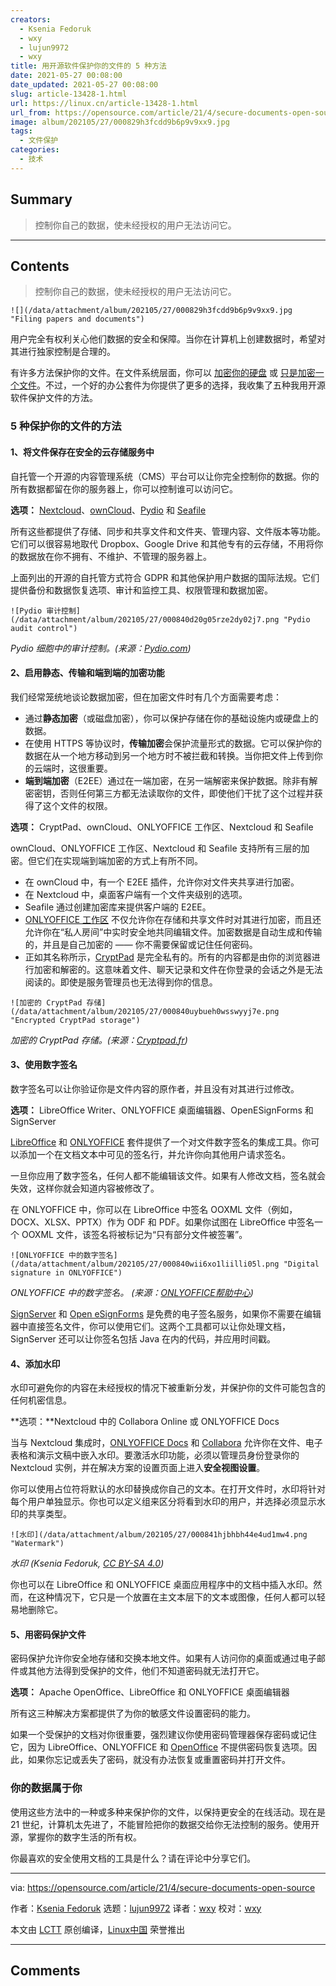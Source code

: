 ```yaml
---
creators:
  - Ksenia Fedoruk
  - wxy
  - lujun9972
  - wxy
title: 用开源软件保护你的文件的 5 种方法
date: 2021-05-27 00:08:00
date_updated: 2021-05-27 00:08:00
slug: article-13428-1.html
url: https://linux.cn/article-13428-1.html
url_from: https://opensource.com/article/21/4/secure-documents-open-source
image: album/202105/27/000829h3fcdd9b6p9v9xx9.jpg
tags:
  - 文件保护
categories:
  - 技术
---
```


## Summary

> 控制你自己的数据，使未经授权的用户无法访问它。

***

<!-- more -->

## Contents

> 
> 控制你自己的数据，使未经授权的用户无法访问它。
> 
> 
> 

`![](/data/attachment/album/202105/27/000829h3fcdd9b6p9v9xx9.jpg "Filing papers and documents")`

用户完全有权利关心他们数据的安全和保障。当你在计算机上创建数据时，希望对其进行独家控制是合理的。

有许多方法保护你的文件。在文件系统层面，你可以 [加密你的硬盘](https://opensource.com/article/21/3/encryption-luks) 或 [只是加密一个文件](https://opensource.com/article/21/3/luks-truecrypt)。不过，一个好的办公套件为你提供了更多的选择，我收集了五种我用开源软件保护文件的方法。

### 5 种保护你的文件的方法

#### 1、将文件保存在安全的云存储服务中

自托管一个开源的内容管理系统（CMS）平台可以让你完全控制你的数据。你的所有数据都留在你的服务器上，你可以控制谁可以访问它。

**选项：** [Nextcloud](https://nextcloud.com/)、[ownCloud](https://owncloud.com/)、[Pydio](https://pydio.com/) 和 [Seafile](https://www.seafile.com/en/home/)

所有这些都提供了存储、同步和共享文件和文件夹、管理内容、文件版本等功能。它们可以很容易地取代 Dropbox、Google Drive 和其他专有的云存储，不用将你的数据放在你不拥有、不维护、不管理的服务器上。

上面列出的开源的自托管方式符合 GDPR 和其他保护用户数据的国际法规。它们提供备份和数据恢复选项、审计和监控工具、权限管理和数据加密。

`![Pydio 审计控制](/data/attachment/album/202105/27/000840d20g05rze2dy02j7.png "Pydio audit control")`

*Pydio 细胞中的审计控制。(来源：[Pydio.com](http://pydio.com))*

#### 2、启用静态、传输和端到端的加密功能

我们经常笼统地谈论数据加密，但在加密文件时有几个方面需要考虑：

* 通过**静态加密**（或磁盘加密），你可以保护存储在你的基础设施内或硬盘上的数据。
* 在使用 HTTPS 等协议时，**传输加密**会保护流量形式的数据。它可以保护你的数据在从一个地方移动到另一个地方时不被拦截和转换。当你把文件上传到你的云端时，这很重要。
* **端到端加密**（E2EE）通过在一端加密，在另一端解密来保护数据。除非有解密密钥，否则任何第三方都无法读取你的文件，即使他们干扰了这个过程并获得了这个文件的权限。

**选项：** CryptPad、ownCloud、ONLYOFFICE 工作区、Nextcloud 和 Seafile

ownCloud、ONLYOFFICE 工作区、Nextcloud 和 Seafile 支持所有三层的加密。但它们在实现端到端加密的方式上有所不同。

* 在 ownCloud 中，有一个 E2EE 插件，允许你对文件夹共享进行加密。
* 在 Nextcloud 中，桌面客户端有一个文件夹级别的选项。
* Seafile 通过创建加密库来提供客户端的 E2EE。
* [ONLYOFFICE 工作区](https://www.onlyoffice.com/workspace.aspx) 不仅允许你在存储和共享文件时对其进行加密，而且还允许你在“私人房间”中实时安全地共同编辑文件。加密数据是自动生成和传输的，并且是自己加密的 —— 你不需要保留或记住任何密码。
* 正如其名称所示，[CryptPad](https://cryptpad.fr/) 是完全私有的。所有的内容都是由你的浏览器进行加密和解密的。这意味着文件、聊天记录和文件在你登录的会话之外是无法阅读的。即使是服务管理员也无法得到你的信息。

`![加密的 CryptPad 存储](/data/attachment/album/202105/27/000840uybueh0wsswyyj7e.png "Encrypted CryptPad storage")`

*加密的 CryptPad 存储。(来源：[Cryptpad.fr](http://cryptpad.fr))*

#### 3、使用数字签名

数字签名可以让你验证你是文件内容的原作者，并且没有对其进行过修改。

**选项：** LibreOffice Writer、ONLYOFFICE 桌面编辑器、OpenESignForms 和 SignServer

[LibreOffice](https://www.libreoffice.org/) 和 [ONLYOFFICE](https://www.onlyoffice.com/desktop.aspx) 套件提供了一个对文件数字签名的集成工具。你可以添加一个在文档文本中可见的签名行，并允许你向其他用户请求签名。

一旦你应用了数字签名，任何人都不能编辑该文件。如果有人修改文档，签名就会失效，这样你就会知道内容被修改了。

在 ONLYOFFICE 中，你可以在 LibreOffice 中签名 OOXML 文件（例如，DOCX、XLSX、PPTX）作为 ODF 和 PDF。如果你试图在 LibreOffice 中签名一个 OOXML 文件，该签名将被标记为“只有部分文件被签署”。

`![ONLYOFFICE 中的数字签名](/data/attachment/album/202105/27/000840wii6xo1liilli05l.png "Digital signature in ONLYOFFICE")`

*ONLYOFFICE 中的数字签名。 (来源：[ONLYOFFICE帮助中心](http://helpcenter.onlyoffice.com))*

[SignServer](https://www.signserver.org/) 和 [Open eSignForms](https://github.com/OpenESignForms) 是免费的电子签名服务，如果你不需要在编辑器中直接签名文件，你可以使用它们。这两个工具都可以让你处理文档，SignServer 还可以让你签名包括 Java 在内的代码，并应用时间戳。

#### 4、添加水印

水印可避免你的内容在未经授权的情况下被重新分发，并保护你的文件可能包含的任何机密信息。

**选项：**Nextcloud 中的 Collabora Online 或 ONLYOFFICE Docs

当与 Nextcloud 集成时，[ONLYOFFICE Docs](https://www.onlyoffice.com/office-for-nextcloud.aspx) 和 [Collabora](https://www.collaboraoffice.com/) 允许你在文件、电子表格和演示文稿中嵌入水印。要激活水印功能，必须以管理员身份登录你的 Nextcloud 实例，并在解决方案的设置页面上进入**安全视图设置**。

你可以使用占位符将默认的水印替换成你自己的文本。在打开文件时，水印将针对每个用户单独显示。你也可以定义组来区分将看到水印的用户，并选择必须显示水印的共享类型。

`![水印](/data/attachment/album/202105/27/000841hjbhbh44e4ud1mw4.png "Watermark")`

*水印 (Ksenia Fedoruk, [CC BY-SA 4.0](https://creativecommons.org/licenses/by-sa/4.0/))*

你也可以在 LibreOffice 和 ONLYOFFICE 桌面应用程序中的文档中插入水印。然而，在这种情况下，它只是一个放置在主文本层下的文本或图像，任何人都可以轻易地删除它。

#### 5、用密码保护文件

密码保护允许你安全地存储和交换本地文件。如果有人访问你的桌面或通过电子邮件或其他方法得到受保护的文件，他们不知道密码就无法打开它。

**选项：** Apache OpenOffice、LibreOffice 和 ONLYOFFICE 桌面编辑器

所有这三种解决方案都提供了为你的敏感文件设置密码的能力。

如果一个受保护的文档对你很重要，强烈建议你使用密码管理器保存密码或记住它，因为 LibreOffice、ONLYOFFICE 和 [OpenOffice](https://www.openoffice.org/) 不提供密码恢复选项。因此，如果你忘记或丢失了密码，就没有办法恢复或重置密码并打开文件。

### 你的数据属于你

使用这些方法中的一种或多种来保护你的文件，以保持更安全的在线活动。现在是 21 世纪，计算机太先进了，不能冒险把你的数据交给你无法控制的服务。使用开源，掌握你的数字生活的所有权。

你最喜欢的安全使用文档的工具是什么？请在评论中分享它们。

---

via: <https://opensource.com/article/21/4/secure-documents-open-source>

作者：[Ksenia Fedoruk](https://opensource.com/users/ksenia-fedoruk) 选题：[lujun9972](https://github.com/lujun9972) 译者：[wxy](https://github.com/wxy) 校对：[wxy](https://github.com/wxy)

本文由 [LCTT](https://github.com/LCTT/TranslateProject) 原创编译，[Linux中国](https://linux.cn/) 荣誉推出

***

## Comments
